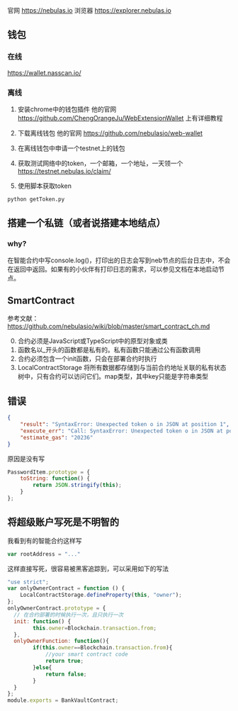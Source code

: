
官网 https://nebulas.io
浏览器  https://explorer.nebulas.io

## 钱包
### 在线

https://wallet.nasscan.io/

### 离线

1. 安装chrome中的钱包插件
  他的官网 https://github.com/ChengOrangeJu/WebExtensionWallet 上有详细教程

2. 下载离线钱包
  他的官网 https://github.com/nebulasio/web-wallet

3. 在离线钱包中申请一个testnet上的钱包

4. 获取测试网络中的token，一个邮箱，一个地址，一天领一个 https://testnet.nebulas.io/claim/

5. 使用脚本获取token
```bash
python getToken.py
```

## 搭建一个私链（或者说搭建本地结点）

### why?

在智能合约中写console.log()，打印出的日志会写到neb节点的后台日志中，不会在返回中返回。如果有的小伙伴有打印日志的需求，可以参见文档在本地启动节点。

## SmartContract

参考文献： https://github.com/nebulasio/wiki/blob/master/smart_contract_ch.md

0. 合约必须是JavaScript或TypeScript中的原型对象或类
1. 函数名以_开头的函数都是私有的。私有函数只能通过公有函数调用
2. 合约必须包含一个init函数，只会在部署合约时执行
3. LocalContractStorage 将所有数据都存储到与当前合约地址关联的私有状态树中，只有合约可以访问它们。map类型，其中key只能是字符串类型

## 错误
```json
{
	"result": "SyntaxError: Unexpected token o in JSON at position 1",
	"execute_err": "Call: SyntaxError: Unexpected token o in JSON at position 1",
	"estimate_gas": "20236"
}
```

原因是没有写
```javascript
PasswordItem.prototype = {
    toString: function() {
        return JSON.stringify(this);
    }
};
```

## 将超级账户写死是不明智的

我看到有的智能合约这样写
```javascript
var rootAddress = "..."
```

这样直接写死，很容易被黑客追踪到，可以采用如下的写法
```javascript
"use strict";
var onlyOwnerContract = function () {
	LocalContractStorage.defineProperty(this, "owner");
};
onlyOwnerContract.prototype = {
  // 在合约部署的时候执行一次，且只执行一次
  init: function() {
  		this.owner=Blockchain.transaction.from;
  },
  onlyOwnerFunction: function(){
  		if(this.owner==Blockchain.transaction.from){
  			//your smart contract code
  			return true;
  		}else{
  			return false;
  		}
  }
};
module.exports = BankVaultContract;
```
